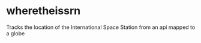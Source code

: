 # wheretheissrn
Tracks the location of the International Space Station from an api mapped to a globe
